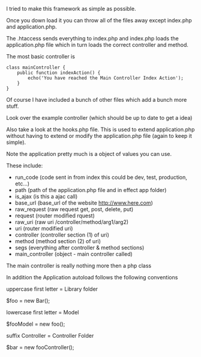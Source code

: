 I tried to make this framework as simple as possible.

Once you down load it you can throw all of the files away except index.php and application.php.

The .htaccess sends everything to index.php and index.php loads the application.php file which in turn loads the correct controller and method.

The most basic controller is

	class mainController {
		public function indexAction() {
			echo('You have reached the Main Controller Index Action');
		}
	}

Of course I have included a bunch of other files which add a bunch more stuff.

Look over the example controller (which should be up to date to get a idea)

Also take a look at the hooks.php file. This is used to extend application.php without having to extend or modify the application.php file (again to keep it simple).

Note the application pretty much is a object of values you can use.

These include:

* run_code (code sent in from index this could be dev, test, production, etc...)
* path (path of the application.php file and in effect app folder)
* is_ajax (is this a ajac call)
* base_url (base_url of the website http://www.here.com)
* raw_request (raw request get, post, delete, put)
* request (router modified rquest)
* raw_uri (raw uri /controller/method/arg1/arg2)
* uri (router modified uri)
* controller (controller section (1) of uri)
* method (method section (2) of uri)
* segs (everything after controller & method sections)
* main_controller (object - main controller called)

The main controller is really nothing more then a php class

In addition the Application autoload follows the following conventions

uppercase first letter = Library folder

$foo = new Bar();

lowercase first letter = Model

$fooModel = new foo();

suffix Controller  = Controller Folder

$bar = new fooController();